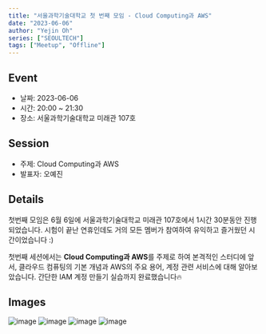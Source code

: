 ```yaml
---
title: "서울과학기술대학교 첫 번째 모임 - Cloud Computing과 AWS"
date: "2023-06-06"
author: "Yejin Oh"
series: ["SEOULTECH"]
tags: ["Meetup", "Offline"]
---
```


## Event

- 날짜: 2023-06-06
- 시간: 20:00 ~ 21:30
- 장소: 서울과학기술대학교 미래관 107호

## Session

- 주제: Cloud Computing과 AWS
- 발표자: 오예진

## Details

첫번째 모임은 6월 6일에 서울과학기술대학교 미래관 107호에서 1시간 30분동안 진행되었습니다.
시험이 끝난 연휴인데도 거의 모든 멤버가 참여하여 유익하고 즐거웠던 시간이었습니다 :)

첫번째 세션에서는 **Cloud Computing과 AWS**를 주제로 하여 본격적인 스터디에 앞서, 클라우드 컴퓨팅의 기본 개념과 AWS의 주요 용어, 계정 관련 서비스에 대해 알아보았습니다.
간단한 IAM 계정 만들기 실습까지 완료했습니다🔥

## Images

![image](https://github.com/aws-cloud-clubs/aws-cloud-clubs.github.io/assets/49095587/f2a4be33-cdef-4bc4-860f-384e9ef41b43)
![image](https://github.com/aws-cloud-clubs/aws-cloud-clubs.github.io/assets/49095587/b5d0258e-b434-4905-91e1-94f28e92e5dc)
![image](https://github.com/aws-cloud-clubs/aws-cloud-clubs.github.io/assets/49095587/11219a06-20f8-41a6-9541-06701cdeac31)
![image](https://github.com/aws-cloud-clubs/aws-cloud-clubs.github.io/assets/49095587/379bb3d2-6853-4a9f-8ffd-464a8c50deea)
